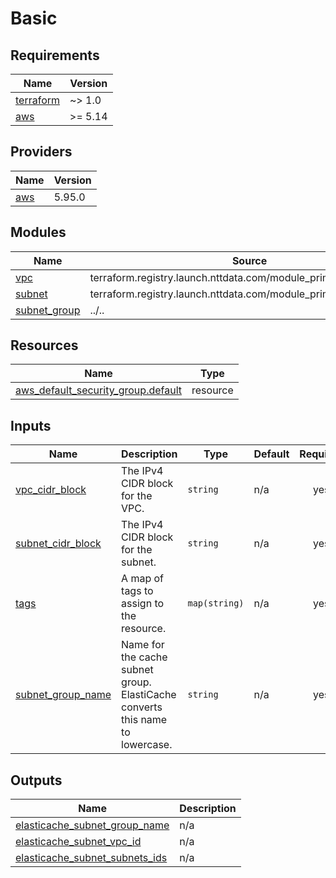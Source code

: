 # Basic

<!-- BEGINNING OF PRE-COMMIT-TERRAFORM DOCS HOOK -->
## Requirements

| Name | Version |
|------|---------|
| <a name="requirement_terraform"></a> [terraform](#requirement\_terraform) | ~> 1.0 |
| <a name="requirement_aws"></a> [aws](#requirement\_aws) | >= 5.14 |

## Providers

| Name | Version |
|------|---------|
| <a name="provider_aws"></a> [aws](#provider\_aws) | 5.95.0 |

## Modules

| Name | Source | Version |
|------|--------|---------|
| <a name="module_vpc"></a> [vpc](#module\_vpc) | terraform.registry.launch.nttdata.com/module_primitive/vpc/aws | ~> 1.0 |
| <a name="module_subnet"></a> [subnet](#module\_subnet) | terraform.registry.launch.nttdata.com/module_primitive/subnet/aws | ~> 1.0 |
| <a name="module_subnet_group"></a> [subnet\_group](#module\_subnet\_group) | ../.. | n/a |

## Resources

| Name | Type |
|------|------|
| [aws_default_security_group.default](https://registry.terraform.io/providers/hashicorp/aws/latest/docs/resources/default_security_group) | resource |

## Inputs

| Name | Description | Type | Default | Required |
|------|-------------|------|---------|:--------:|
| <a name="input_vpc_cidr_block"></a> [vpc\_cidr\_block](#input\_vpc\_cidr\_block) | The IPv4 CIDR block for the VPC. | `string` | n/a | yes |
| <a name="input_subnet_cidr_block"></a> [subnet\_cidr\_block](#input\_subnet\_cidr\_block) | The IPv4 CIDR block for the subnet. | `string` | n/a | yes |
| <a name="input_tags"></a> [tags](#input\_tags) | A map of tags to assign to the resource. | `map(string)` | n/a | yes |
| <a name="input_subnet_group_name"></a> [subnet\_group\_name](#input\_subnet\_group\_name) | Name for the cache subnet group. ElastiCache converts this name to lowercase. | `string` | n/a | yes |

## Outputs

| Name | Description |
|------|-------------|
| <a name="output_elasticache_subnet_group_name"></a> [elasticache\_subnet\_group\_name](#output\_elasticache\_subnet\_group\_name) | n/a |
| <a name="output_elasticache_subnet_vpc_id"></a> [elasticache\_subnet\_vpc\_id](#output\_elasticache\_subnet\_vpc\_id) | n/a |
| <a name="output_elasticache_subnet_subnets_ids"></a> [elasticache\_subnet\_subnets\_ids](#output\_elasticache\_subnet\_subnets\_ids) | n/a |
<!-- END OF PRE-COMMIT-TERRAFORM DOCS HOOK -->
